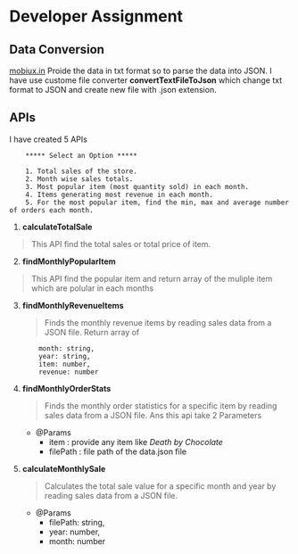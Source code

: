 # Developer Assignment

## Data Conversion
[mobiux.in](https://www.mobiux.in/assignment/sales-data.txt) Proide the data in txt format so to parse the data into JSON. I have use custome file converter **convertTextFileToJson** which change txt format to JSON and create new file with .json extension.


## APIs
I have created 5 APIs

```
    ***** Select an Option *****

    1. Total sales of the store.
    2. Month wise sales totals.
    3. Most popular item (most quantity sold) in each month.
    4. Items generating most revenue in each month.
    5. For the most popular item, find the min, max and average number of orders each month.
```

1. **calculateTotalSale**
> This API find the total sales or total price of item.

2. **findMonthlyPopularItem**
> This API find the popular item and return array of the muliple item which are polular in each months 

3. **findMonthlyRevenueItems**
    > Finds the monthly revenue items by reading sales data from a JSON file. Return array of 
    ```
        month: string,
        year: string,
        item: number,
        revenue: number
    ```

4. **findMonthlyOrderStats**
    > Finds the monthly order statistics for a specific item by reading sales data from a JSON file.
    Ans this api take 2 Parameters
    - @Params
        - item : provide any item like *Death by Chocolate*
        - filePath : file path of the data.json file

5. **calculateMonthlySale** 
   > Calculates the total sale value for a specific month and year by reading sales data from a JSON file.
   - @Params
       - filePath: string, 
       - year: number, 
       - month: number


